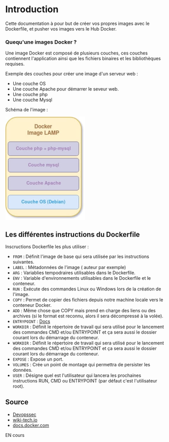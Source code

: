 # Introduction

Cette documentation à pour but de créer vos propres images avec le Dockerfile, et pusher vos images vers le Hub Docker.

### Quequ'une images Docker ?

 Une image Docker est composé de plusieurs couches, ces couches contiennent l'application ainsi que les fichiers binaires et les bibliothèques requises.

 Exemple des couches pour créer une image d'un serveur web :

 - Une couche OS
 - Une couche Apache pour démarrer le seveur web.
 - Une couche php 
 - Une couche Mysql

Schéma de l'image :

![Schéma image lamp](image/dockerImageLamp.jpg)

## Les différentes instructions du Dockerfile

Inscructions Dockerfile les plus utiliser :

-  `FROM` : Définit l'image de base qui sera utilisée par les instructions suivantes.
- `LABEL` : Métadonnées de l'image ( auteur par exemple)
- `ARG` : Variablies tempodraires utilisables dans le Dockerfile.
- `ENV` : Variable d'environnements utilisables dans le Dockerfile et le conteneur.
- `RUN` : Exécute des commandes Linux ou Windows lors de la création de l'image.
- `COPY` : Permet de copier des fichiers depuis notre machine locale vers le conteneur Docker.
- `ADD` : Même chose que COPY mais prend en charge des liens ou des archives (si le format est reconnu, alors il sera décompressé à la volée).
- `ENTRYPOINT` : [Docs](https://aws.amazon.com/fr/blogs/france/demystifier-entrypoint-et-cmd-dans-docker/)
- `WORKDIR` : Définit le répertoire de travail qui sera utilisé pour le lancement des commandes CMD et/ou ENTRYPOINT et ça sera aussi le dossier courant lors du démarrage du conteneur.
- `WORKDIR` : Définit le répertoire de travail qui sera utilisé pour le lancement des commandes CMD et/ou ENTRYPOINT et ça sera aussi le dossier courant lors du démarrage du conteneur.
- `EXPOSE` : Expose un port.
- `VOLUMES` : Crée un point de montage qui permettra de persister les données.
- `USER` : Désigne quel est l'utilisateur qui lancera les prochaines instructions RUN, CMD ou ENTRYPOINT (par défaut c'est l'utilisateur root).


## Source 

- [Devopssec](https://devopssec.fr/article/creer-ses-propres-images-docker-dockerfile)
- [wiki-tech.io](https://wiki-tech.io/Conteneurisation/Docker/Image)
- [docs.docker.com](https://docs.docker.com/engine/reference/builder/)

EN cours